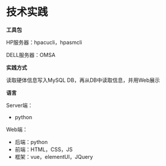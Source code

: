 技术实践
===

**工具包**

HP服务器：hpacucli，hpasmcli

DELL服务器：OMSA

**实践方式**

读取硬体信息写入MySQL DB，再从DB中读取信息，并用Web展示

**语言**

Server端：

- python

Web端：

- 后端：python
- 前端：HTML，CSS，JS
- 框架：vue，elementUI，JQuery